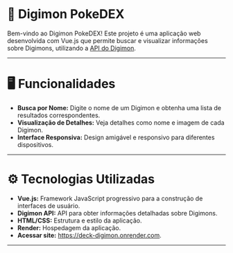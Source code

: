 # 🐉 Digimon PokeDEX

Bem-vindo ao Digimon PokeDEX! Este projeto é uma aplicação web desenvolvida com Vue.js que permite buscar e visualizar informações sobre Digimons, utilizando a [API do Digimon](https://digimon-api.vercel.app).

<hr>

# 🖥️ Funcionalidades

* **Busca por Nome:** Digite o nome de um Digimon e obtenha uma lista de resultados correspondentes.
* **Visualização de Detalhes:** Veja detalhes como nome e imagem de cada Digimon.
* **Interface Responsiva:** Design amigável e responsivo para diferentes dispositivos.

<hr>

# ⚙️ Tecnologias Utilizadas

- **Vue.js:** Framework JavaScript progressivo para a construção de interfaces de usuário.
- **Digimon API:** API para obter informações detalhadas sobre Digimons.
- **HTML/CSS:** Estrutura e estilo da aplicação.
- **Render:** Hospedagem da aplicação.
- **Acessar site:** https://deck-digimon.onrender.com.

<hr>